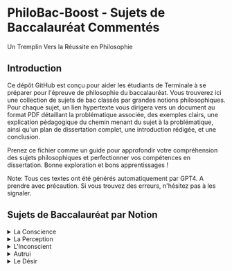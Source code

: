 # PhiloBac-Boost - Sujets de Baccalauréat Commentés
Un Tremplin Vers la Réussite en Philosophie

## Introduction

Ce dépôt GitHub est conçu pour aider les étudiants de Terminale à se préparer pour l'épreuve de philosophie du baccalauréat. Vous trouverez ici une collection de sujets de bac classés par grandes notions philosophiques. Pour chaque sujet, un lien hypertexte vous dirigera vers un document au format PDF détaillant la problématique associée, des exemples clairs, une explication pédagogique du chemin menant du sujet à la problématique, ainsi qu'un plan de dissertation complet, une introduction rédigée, et une conclusion.

Prenez ce fichier comme un guide pour approfondir votre compréhension des sujets philosophiques et perfectionner vos compétences en dissertation. Bonne exploration et bons apprentissages !

Note: Tous ces textes ont été générés automatiquement par GPT4. A prendre avec précaution. Si vous trouvez des erreurs, n'hésitez pas à les signaler.

## Sujets de Baccalauréat par Notion

<details>
  <summary>La Conscience</summary>

- "Être conscient, est-ce savoir ?" - [Explication du sujet](./Bonheur/Chercher%20%C3%A0%20%C3%AAtre%20heureux%2C%20est-ce%20une%20qu%C3%AAte%20%C3%A9goiste.pdf))
- "Être conscient, est-ce savoir ?" - [Explication du sujet](./Etre_conscient_est_ce_savoir.pdf)
- "Être conscient, est-ce savoir ?" - [Explication du sujet](./Etre_conscient_est_ce_savoir.pdf)
- "Être conscient, est-ce savoir ?" - [Explication du sujet](./Etre_conscient_est_ce_savoir.pdf)
- "Être conscient, est-ce savoir ?" - [Explication du sujet](./Etre_conscient_est_ce_savoir.pdf)
</details>

<details>
  <summary>La Perception</summary>

  - "La perception est-elle source de connaissance ?" - [Explication du sujet](./Etre_conscient_est_ce_savoir.pdf)
</details>

<details>
<summary>L'Inconscient</summary>

- "Peut-on dire que l'inconscient détermine l'homme à être ce qu'il est ?" - [Explication du sujet](./Linconscient_determine_t_il_lhomme.pdf)
</details>

<details>

<summary>Autrui</summary>

- "La présence d'autrui limite-t-elle ma liberté ?" - [Explication du sujet](./La_presence_dautrui_limite_t_elle_ma_liberte.pdf)

</details>

<details>

<summary>Le Désir</summary> 

- "Les désirs sont-ils la marque de notre imperfection ?" - [Explication du sujet](./Les_desirs_sont_ils_marque_de_notre_imperfection.pdf)

</details>

